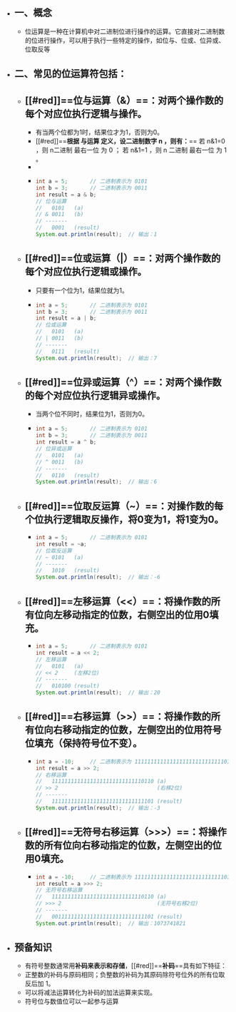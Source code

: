 - ## 一、概念
	- 位运算是一种在计算机中对二进制位进行操作的运算。它直接对二进制数的位进行操作，可以用于执行一些特定的操作，如位与、位或、位异或、位取反等
- ## 二、常见的位运算符包括：
	- ## [[#red]]==**位与运算（&）**==：对两个操作数的每个对应位执行逻辑与操作。
		- 有当两个位都为1时，结果位才为1，否则为0。
		- [[#red]]==**根据 与运算 定义，设二进制数字 n ，则有：**==
		  若 n&1=0 ，则 n二进制 最右一位 为 0 ；
		  若 n&1=1 ，则 n 二进制 最右一位 为 1 。
		-
		- ```java
		  int a = 5;       // 二进制表示为 0101
		  int b = 3;       // 二进制表示为 0011
		  int result = a & b;
		  // 位与运算
		  //   0101   (a)
		  // & 0011   (b)
		  // -------
		  //   0001   (result)
		  System.out.println(result);  // 输出：1
		  
		  ```
	- ## [[#red]]==**位或运算（|）**==：对两个操作数的每个对应位执行逻辑或操作。
		- 只要有一个位为1，结果位就为1。
		- ```java
		  int a = 5;       // 二进制表示为 0101
		  int b = 3;       // 二进制表示为 0011
		  int result = a | b;
		  // 位或运算
		  //   0101   (a)
		  // | 0011   (b)
		  // -------
		  //   0111   (result)
		  System.out.println(result);  // 输出：7
		  
		  ```
	- ## [[#red]]==**位异或运算（^）**==：对两个操作数的每个对应位执行逻辑异或操作。
		- 当两个位不同时，结果位为1，否则为0。
		- ```java
		  int a = 5;       // 二进制表示为 0101
		  int b = 3;       // 二进制表示为 0011
		  int result = a ^ b;
		  // 位异或运算
		  //   0101   (a)
		  // ^ 0011   (b)
		  // -------
		  //   0110   (result)
		  System.out.println(result);  // 输出：6
		  
		  ```
	- ## [[#red]]==**位取反运算（~）**==：对操作数的每个位执行逻辑取反操作，将0变为1，将1变为0。
		- ```java
		  int a = 5;       // 二进制表示为 0101
		  int result = ~a;
		  // 位取反运算
		  // ~ 0101   (a)
		  // -------
		  //   1010   (result)
		  System.out.println(result);  // 输出：-6
		  
		  ```
	- ## [[#red]]==**左移运算（<<）**==：将操作数的所有位向左移动指定的位数，右侧空出的位用0填充。
		- ```java
		  int a = 5;       // 二进制表示为 0101
		  int result = a << 2;
		  // 左移运算
		  //   0101   (a)
		  // << 2     (左移2位)
		  // -------
		  //   010100 (result)
		  System.out.println(result);  // 输出：20
		  
		  ```
	- ## [[#red]]==**右移运算（>>）**==：将操作数的所有位向右移动指定的位数，左侧空出的位用符号位填充（保持符号位不变）。
		- ```java
		  int a = -10;     // 二进制表示为 11111111111111111111111111110110
		  int result = a >> 2;
		  // 右移运算
		  //   11111111111111111111111111110110 (a)
		  // >> 2                               (右移2位)
		  // -------
		  //   11111111111111111111111111111101 (result)
		  System.out.println(result);  // 输出：-3
		  
		  ```
	- ## [[#red]]==**无符号右移运算（>>>）**==：将操作数的所有位向右移动指定的位数，左侧空出的位用0填充。
		- ```java
		  int a = -10;     // 二进制表示为 11111111111111111111111111110110
		  int result = a >>> 2;
		  // 无符号右移运算
		  //   11111111111111111111111111110110 (a)
		  // >>> 2                              (无符号右移2位)
		  // -------
		  //   00111111111111111111111111111101 (result)
		  System.out.println(result);  // 输出：1073741821
		  
		  ```
- ## 预备知识
	- 有符号整数通常用**补码来表示和存储**，[[#red]]==**补码**==具有如下特征：
	- 正整数的补码与原码相同；负整数的补码为其原码除符号位外的所有位取反后加 1。
	- 可以将减法运算转化为补码的加法运算来实现。
	- 符号位与数值位可以一起参与运算
